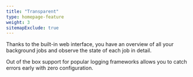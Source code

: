 ```yaml
---
title: "Transparent"
type: homepage-feature
weight: 3
sitemapExclude: true
---
```

Thanks to the built-in web interface, you have an overview of all your background jobs and observe the state of each job in detail.

Out of the box support for popular logging frameworks allows you to catch errors early with zero configuration.